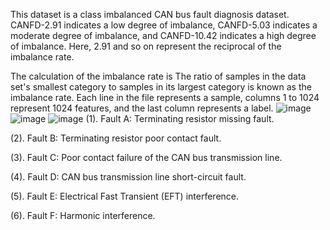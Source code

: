This dataset is a class imbalanced CAN bus fault diagnosis dataset. CANFD-2.91 indicates a low degree of imbalance, CANFD-5.03 indicates a moderate degree of imbalance, and CANFD-10.42 indicates a high degree of imbalance. Here, 2.91 and so on represent the reciprocal of the imbalance rate. 

The calculation of the imbalance rate is The ratio of samples in the data set's smallest category to samples in its largest category is known as the imbalance rate.
Each line in the file represents a sample, columns 1 to 1024 represent 1024 features, and the last column represents a label.
![image](https://github.com/user-attachments/assets/5e83465e-64da-4399-a992-2c4b478fbe05)
![image](https://github.com/user-attachments/assets/52d3e77f-5296-4d5e-ae48-bc17b7de96b5)
![image](https://github.com/user-attachments/assets/16b0b994-939f-4460-b112-caeae0fb7791)
(1). Fault A: Terminating resistor missing fault. 

(2). Fault B: Terminating resistor poor contact fault.

(3). Fault C: Poor contact failure of the CAN bus transmission line.

(4). Fault D: CAN bus transmission line short-circuit fault.

(5). Fault E: Electrical Fast Transient (EFT) interference.

(6). Fault F: Harmonic interference.
